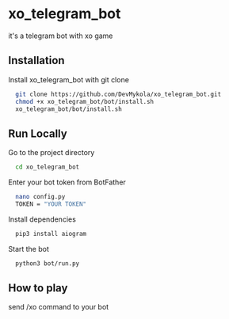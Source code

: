 # xo_telegram_bot

it's a telegram bot with xo game

## Installation

Install xo_telegram_bot with git clone

```bash
  git clone https://github.com/DevMykola/xo_telegram_bot.git
  chmod +x xo_telegram_bot/bot/install.sh
  xo_telegram_bot/bot/install.sh
```
    
## Run Locally

Go to the project directory

```bash
  cd xo_telegram_bot
```

Enter your bot token from BotFather

```bash
  nano config.py
  TOKEN = "YOUR TOKEN"
```

Install dependencies

```bash
  pip3 install aiogram
```

Start the bot

```bash
  python3 bot/run.py
```

## How to play
send /xo command to your bot
